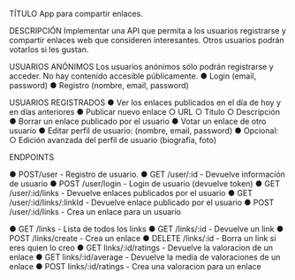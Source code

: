 TÍTULO
App para compartir enlaces.

DESCRIPCIÓN
Implementar una API que permita a los usuarios registrarse y compartir enlaces web que
consideren interesantes. Otros usuarios podrán votarlos si les gustan.

USUARIOS ANÓNIMOS
Los usuarios anónimos sólo podrán registrarse y acceder. No hay contenido accesible
públicamente.
● Login (email, password)
● Registro (nombre, email, password)

USUARIOS REGISTRADOS
● Ver los enlaces publicados en el día de hoy y en días anteriores
● Publicar nuevo enlace
○ URL
○ Título
○ Descripción
● Borrar un enlace publicado por el usuario
● Votar un enlace de otro usuario
● Editar perfil de usuario: (nombre, email, password)
● Opcional:
○ Edición avanzada del perfil de usuario (biografía, foto)

ENDPOINTS

● POST/user - Registro de usuario.
● GET /user/:id - Devuelve información de usuario
● POST /user/login - Login de usuario (devuelve token)
● GET /user/:id/links - Devuelve enlaces publicados por el usuario
● GET /user/:id/links/:linkId - Devuelve enlace publicado por el usuario
● POST /user/:id/links - Crea un enlace para un usuario

● GET /links - Lista de todos los links
● GET /links/:id - Devuelve un link
● POST /links/create - Crea un enlace
● DELETE /links/:id - Borra un link si eres quien lo creo
● GET links/:id/ratings - Devuelve la valoracion de un enlace
● GET links/:id/average - Devuelve la media de valoraciones de un enlace
● POST links/:id/ratings - Crea una valoracion para un enlace
